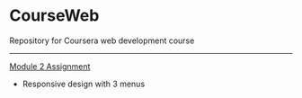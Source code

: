 # CourseWeb
Repository for Coursera web development course

***

[Module 2 Assignment](https://github.com/KoalaHuang/CourseWeb/mod2_solution/)

* Responsive design with 3 menus